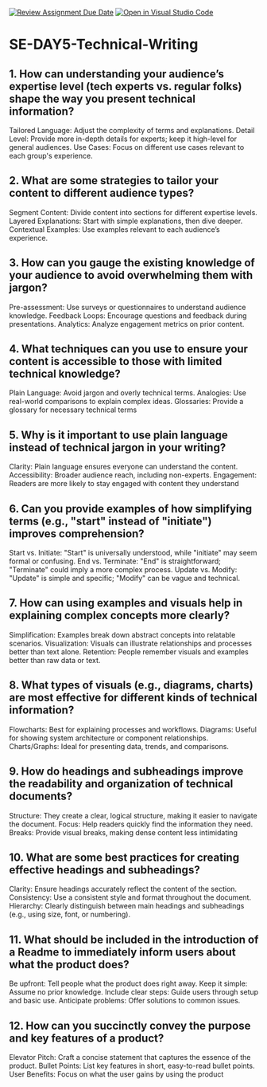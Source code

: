 [![Review Assignment Due Date](https://classroom.github.com/assets/deadline-readme-button-22041afd0340ce965d47ae6ef1cefeee28c7c493a6346c4f15d667ab976d596c.svg)](https://classroom.github.com/a/zsAR-pyY)
[![Open in Visual Studio Code](https://classroom.github.com/assets/open-in-vscode-2e0aaae1b6195c2367325f4f02e2d04e9abb55f0b24a779b69b11b9e10269abc.svg)](https://classroom.github.com/online_ide?assignment_repo_id=15672986&assignment_repo_type=AssignmentRepo)
# SE-DAY5-Technical-Writing
## 1. How can understanding your audience’s expertise level (tech experts vs. regular folks) shape the way you present technical information?
Tailored Language: Adjust the complexity of terms and explanations.
Detail Level: Provide more in-depth details for experts; keep it high-level for general audiences.
Use Cases: Focus on different use cases relevant to each group's experience.
## 2. What are some strategies to tailor your content to different audience types?
Segment Content: Divide content into sections for different expertise levels.
Layered Explanations: Start with simple explanations, then dive deeper.
Contextual Examples: Use examples relevant to each audience’s experience.
## 3. How can you gauge the existing knowledge of your audience to avoid overwhelming them with jargon?
Pre-assessment: Use surveys or questionnaires to understand audience knowledge.
Feedback Loops: Encourage questions and feedback during presentations.
Analytics: Analyze engagement metrics on prior content.
## 4. What techniques can you use to ensure your content is accessible to those with limited technical knowledge?
Plain Language: Avoid jargon and overly technical terms.
Analogies: Use real-world comparisons to explain complex ideas.
Glossaries: Provide a glossary for necessary technical terms
## 5. Why is it important to use plain language instead of technical jargon in your writing?
Clarity: Plain language ensures everyone can understand the content.
Accessibility: Broader audience reach, including non-experts.
Engagement: Readers are more likely to stay engaged with content they understand
## 6. Can you provide examples of how simplifying terms (e.g., "start" instead of "initiate") improves comprehension?
Start vs. Initiate: "Start" is universally understood, while "initiate" may seem formal or confusing.
End vs. Terminate: "End" is straightforward; "Terminate" could imply a more complex process.
Update vs. Modify: "Update" is simple and specific; "Modify" can be vague and technical.
## 7. How can using examples and visuals help in explaining complex concepts more clearly?
Simplification: Examples break down abstract concepts into relatable scenarios.
Visualization: Visuals can illustrate relationships and processes better than text alone.
Retention: People remember visuals and examples better than raw data or text.
## 8. What types of visuals (e.g., diagrams, charts) are most effective for different kinds of technical information?
Flowcharts: Best for explaining processes and workflows.
Diagrams: Useful for showing system architecture or component relationships.
Charts/Graphs: Ideal for presenting data, trends, and comparisons.
## 9. How do headings and subheadings improve the readability and organization of technical documents?
Structure: They create a clear, logical structure, making it easier to navigate the document.
Focus: Help readers quickly find the information they need.
Breaks: Provide visual breaks, making dense content less intimidating
## 10. What are some best practices for creating effective headings and subheadings?
Clarity: Ensure headings accurately reflect the content of the section.
Consistency: Use a consistent style and format throughout the document.
Hierarchy: Clearly distinguish between main headings and subheadings (e.g., using size, font, or numbering).
## 11. What should be included in the introduction of a Readme to immediately inform users about what the product does?
Be upfront: Tell people what the product does right away.
Keep it simple: Assume no prior knowledge.
Include clear steps: Guide users through setup and basic use.
Anticipate problems: Offer solutions to common issues.
## 12. How can you succinctly convey the purpose and key features of a product?
Elevator Pitch: Craft a concise statement that captures the essence of the product.
Bullet Points: List key features in short, easy-to-read bullet points.
User Benefits: Focus on what the user gains by using the product
